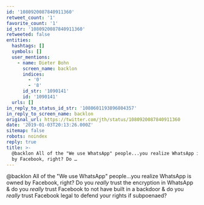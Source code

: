 ```yaml
---
id: '1080920087840911360'
retweet_count: '1'
favorite_count: '1'
id_str: '1080920087840911360'
retweeted: false
entities:
  hashtags: []
  symbols: []
  user_mentions:
    - name: Dieter Bohn
      screen_name: backlon
      indices:
        - '0'
        - '8'
      id_str: '1090141'
      id: '1090141'
  urls: []
in_reply_to_status_id_str: '1080601193896804357'
in_reply_to_screen_name: backlon
original_url: https://twitter.com/jth/status/1080920087840911360
date: '2019-01-03T20:13:26.000Z'
sitemap: false
robots: noindex
reply: true
title: >-
  @backlon All of the "We use WhatsApp" people...you realize WhatsApp is owned
  by Facebook, right? Do …
---
```


@backlon All of the "We use WhatsApp" people...you realize WhatsApp is owned by Facebook, right? Do you *really* trust the encryption in WhatsApp &amp; do you *really* trust Facebook to not have built in a backdoor &amp; do you *really* trust Facebook legal to defend your rights if subpoenaed?